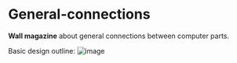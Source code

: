 # General-connections
**Wall magazine** about general connections between computer parts.

Basic design outline:
![image](https://user-images.githubusercontent.com/50569315/105727585-741f4f80-5f55-11eb-85ff-5648b2c51cf6.png)

